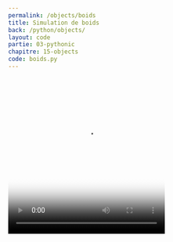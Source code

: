 ```yaml
---
permalink: /objects/boids
title: Simulation de boids
back: /python/objects/
layout: code
partie: 03-pythonic
chapitre: 15-objects
code: boids.py
---
```


<video src="../_static/boids.mp4" controls poster="poster.jpg" width="320" height="320">
</video>
